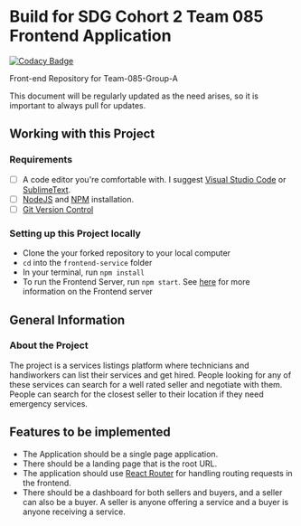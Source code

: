 # Build for SDG Cohort 2 Team 085 Frontend Application

[![Codacy Badge](https://api.codacy.com/project/badge/Grade/9a200464fb854db4a31b61a15bc412a8)](https://app.codacy.com/gh/BuildForSDGCohort2/Team-085-Frontend?utm_source=github.com&utm_medium=referral&utm_content=BuildForSDGCohort2/Team-085-Frontend&utm_campaign=Badge_Grade_Dashboard)

Front-end Repository for Team-085-Group-A

This document will be regularly updated as the need arises, so it is important to always pull for updates.

## Working with this Project

### Requirements

-   [ ] A code editor you're comfortable with. I suggest [Visual Studio Code](https://code.visualstudio.com/) or [SublimeText](https://www.sublimetext.com/).
-   [ ] [NodeJS](https://nodejs.org/en/download/) and [NPM](https://www.npmjs.com/) installation.
-   [ ] [Git Version Control](https://git-scm.com/downloads)

### Setting up this Project locally

-   Clone the your forked repository to your local computer
-   `cd` into the `frontend-service` folder
-   In your terminal, run `npm install`
-   To run the Frontend Server, run `npm start`. See [here](frontend-service/README.md) for more information on the Frontend server

## General Information

### About the Project

The project is a services listings platform where technicians and handiworkers can list their services and get hired. People looking for any of these services can search for a well rated seller and negotiate with them. People can search for the closest seller to their location if they need emergency services.

## Features to be implemented

-   The Application should be a single page application.
-   There should be a landing page that is the root URL.
-   The application should use [React Router](https://reactrouter.com/) for handling routing requests in the frontend.
-   There should be a dashboard for both sellers and buyers, and a seller can also be a buyer. A seller is anyone offering a service and a buyer is anyone receiving a service.
